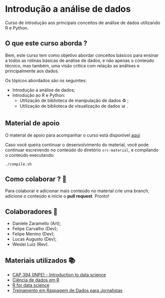 # Introdução a análise de dados 

Curso de introdução aos principais conceitos de análise de dados utilizando R e Python.

## O que este curso aborda ?

Bem, este curso tem como objetivo abordar conceitos básicos para ensinar a todos as rotinas básicas de análise de dados, e não apenas o conteúdo técnico, mas também, uma visão critica com relação as análises e principalmente aos dados.

Os tópicos abordados são os seguintes: 
- Introdução a análise de dados;
- Introdução ao R e Python:
  - Utilização de biblioteca de manipulação de dados :recycle: ;
  - Utilização de biblioteca de visualização de dados :bar_chart: .

## Material de apoio

O material de apoio para acompanhar o curso está disponível [aqui](https://dataat.github.io/introducao-analise-de-dados/)

Caso você queira continuar o desenvolvimento do material, você pode continuar escrevendo no conteúdo do diretório `src-material`, e compilando o conteúdo executando:

```shell 
./compile.sh
``` 

## Como colaborar ? :no_good:

Para colaborar e adicionar mais conteúdo no material crie uma branch, adicione o conteúdo e inicie o **pull request**. Pronto! 

## Colaboradores :construction_worker:

- Daniele Zaramello (Art);
- Felipe Carvalho (Dev);
- Felipe Menino (Dev);
- Lucas Augusto (Dev);
- Weslei Luiz (Rev).

## Materiais utilizados :books:

- [CAP 394 (INPE) - Introduction to data science](https://github.com/rafaeldcsantos/CAP-394)
- [Ciência de dados em R](https://cdr.ibpad.com.br/index.html)
- [R for data science](http://r4ds.had.co.nz/)
- [Treinamento em Raspagem de Dados para Jornalistas](https://github.com/fmasanori/treinamento)
